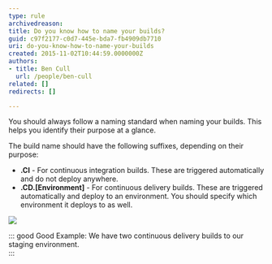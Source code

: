 ```yaml
---
type: rule
archivedreason: 
title: Do you know how to name your builds?
guid: c97f2177-c0d7-445e-bda7-fb4909db7710
uri: do-you-know-how-to-name-your-builds
created: 2015-11-02T10:44:59.0000000Z
authors:
- title: Ben Cull
  url: /people/ben-cull
related: []
redirects: []

---
```


You should always follow a naming standard when naming your builds. This helps you identify their purpose at a glance. 
<!--endintro-->



The build name should have the following suffixes, depending on their purpose:

* **.CI** - For continuous integration builds. These are triggered automatically and do not deploy anywhere.
* **.CD.[Environment]** - For continuous delivery builds. These are triggered automatically and deploy to an environment. You should specify which environment it deploys to as well.


![](buildnames.png)



::: good
Good Example: We have two continuous delivery builds to our staging environment.  
:::
